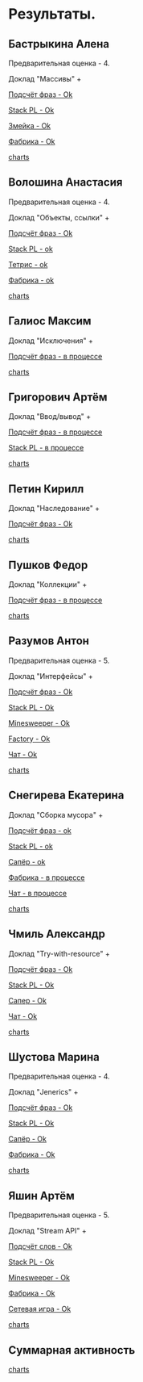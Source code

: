 # Результаты.

## Бастрыкина Алена

Предварительная оценка - 4.

Доклад "Массивы" +

[Подсчёт фраз - Ok](/2018.java/results/bastrykina/)

[Stack PL - Ok](/2018.java/results/bastrykina/#2)

[Змейка - Ok](/2018.java/results/bastrykina/#3)

[Фабрика - Ok](/2018.java/results/bastrykina/#4)

[charts](/charts.16203/bastrykina/index.html)


## Волошина Анастасия

Предварительная оценка - 4.

Доклад "Объекты, ссылки" +

[Подсчёт фраз - Ok](/2018.java/results/voloshina/)

[Stack PL - ok](/2018.java/results/voloshina/#2)

[Тетрис - ok](/2018.java/results/voloshina/#3)

[Фабрика - ok](/2018.java/results/voloshina/#4)

[charts](/charts.16203/voloshina/index.html)


## Галиос Максим

Доклад "Исключения" +

[Подсчёт фраз - в процессе](/2018.java/results/galios/)

[charts](/charts.16203/galios/index.html)


## Григорович Артём

Доклад "Ввод/вывод" +

[Подсчёт фраз - в процессе](/2018.java/results/grigorovich/)

[Stack PL - в процессе](/2018.java/results/grigorovich/#2)

[charts](/charts.16203/grigorovich/index.html)


## Петин Кирилл

Доклад "Наследование" +

[Подсчёт фраз - Ok](/2018.java/results/petin/)

[charts](/charts.16203/petin/index.html)


## Пушков Федор

Доклад "Коллекции" +

[Подсчёт фраз - в процессе](/2018.java/results/pushkov/)

[charts](/charts.16203/pushkov/index.html) 


## Разумов Антон

Предварительная оценка - 5.

Доклад "Интерфейсы" +

[Подсчёт фраз - Ok](/2018.java/results/razumov/)

[Stack PL - Ok](/2018.java/results/razumov/#2)

[Minesweeper - Ok](/2018.java/results/razumov/#3)

[Factory - Ok](/2018.java/results/razumov/#4)

[Чат - Ok](/2018.java/results/razumov/#5)

[charts](/charts.16203/razumov/index.html)


## Снегирева Екатерина

Доклад "Сборка мусора" +

[Подсчёт фраз - ok](/2018.java/results/snegireva/)

[Stack PL - ok](/2018.java/results/snegireva/#2)

[Сапёр - ok](/2018.java/results/snegireva/#3)

[Фабрика - в процессе](/2018.java/results/snegireva/#4)

[Чат - в процессе](/2018.java/results/snegireva/#5)

[charts](/charts.16203/snegireva/index.html)


## Чмиль Александр

Доклад "Try-with-resource" +

[Подсчёт фраз - Ok](/2018.java/results/chmil/)

[Stack PL - Ok](/2018.java/results/chmil/#2)

[Сапер - Ok](/2018.java/results/chmil/#3)

[Чат - Ok](/2018.java/results/chmil/#4)

[charts](/charts.16203/chmil/index.html)


## Шустова Марина

Предварительная оценка - 4.

Доклад "Jenerics" +

[Подсчёт фраз - Ok](/2018.java/results/shustova/)

[Stack PL - Ok](/2018.java/results/shustova/#2)

[Сапёр - Ok](/2018.java/results/shustova/#3)

[Фабрика - Ok](/2018.java/results/shustova/#4)

[charts](/charts.16203/shustova/index.html)


## Яшин Артём

Предварительная оценка - 5.

Доклад "Stream API" +

[Подсчёт слов - Ok](/2018.java/results/yashin/)

[Stack PL - Ok](/2018.java/results/yashin/#2)

[Minesweeper - Ok](/2018.java/results/yashin/#3)

[Фабрика - Ok](/2018.java/results/yashin/#4)

[Сетевая игра - Ok](/2018.java/results/yashin/#5)

[charts](/charts.16203/yashin/index.html)


## Суммарная активность

[charts](/charts.16203/_all/index.html)
